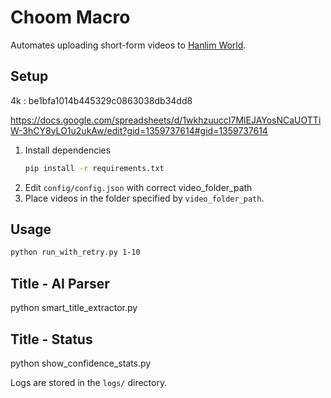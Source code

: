 # Choom Macro

Automates uploading short-form videos to [Hanlim World](https://app.hanlim.world).

## Setup

4k : be1bfa1014b445329c0863038db34dd8

https://docs.google.com/spreadsheets/d/1wkhzuuccI7MlEJAYosNCaUOTTiW-3hCY8yLO1u2ukAw/edit?gid=1359737614#gid=1359737614

1. Install dependencies
   ```bash
   pip install -r requirements.txt
   ```
2. Edit `config/config.json` with correct video_folder_path
3. Place videos in the folder specified by `video_folder_path`.

## Usage

```bash
python run_with_retry.py 1-10
```

## Title - AI Parser
python smart_title_extractor.py

## Title - Status
python show_confidence_stats.py

Logs are stored in the `logs/` directory.
